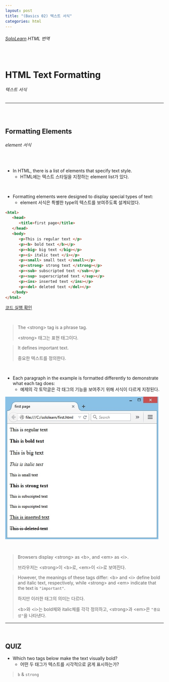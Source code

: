 ```yaml
---
layout: post
title: "(Basics 02) 텍스트 서식"
categories: html
---
```


###### [SoloLearn](https://www.sololearn.com/) HTML 번역

<br>

# HTML Text Formatting

###### 텍스트 서식

------

<br>

<br>

## Formatting Elements

###### element 서식

<br>

- In HTML, there is a list of elements that specify text style.
  - HTML에는 텍스트 스타일을 지정하는 element list가 있다.

<br>

- Formatting elements were designed to display special types of text:
  - element 서식은 특별한 type의 텍스트를 보여주도록 설계되었다.

```html
<html>
   <head>
      <title>first page</title>
   </head>
   <body>
      <p>This is regular text </p>
      <p><b> bold text </b></p>
      <p><big> big text </big></p>
      <p><i> italic text </i></p>
      <p><small> small text </small></p>
      <p><strong> strong text </strong></p>
      <p><sub> subscripted text </sub></p>
      <p><sup> superscripted text </sup></p>
      <p><ins> inserted text </ins></p>
      <p><del> deleted text </del></p>
   </body>
</html>
```

[코드 실행 확인](https://code.sololearn.com/9/#html)

<br>

> The \<strong> tag is a phrase tag.
>
> \<strong> 태그는 표현 태그이다.

> It defines important text.
>
> 중요한 텍스트를 정의한다.

<br>

- Each paragraph in the example is formatted differently to demonstrate what each tag does:
  - 예제의 각 토막글은 각 태그의 기능을 보여주기 위해 서식이 다르게 지정된다.

![img](/assets/img/html-sololearn-basics-02-01.jpeg)

<br>

> Browsers display \<strong> as \<b>, and \<em> as \<i>.
>
> 브라우저는 \<strong>이 \<b>로, \<em>이 \<i>로 보여진다.

> However, the meanings of these tags differ: \<b> and \<i> define bold and italic text, respectively, while \<strong> and \<em> indicate that the text is `"important"`.
>
> 하지만 이러한 태그의 의미는 다르다.
>
> \<b>와 \<i>는 bold체와 italic체를 각각 정의하고, \<strong>과 \<em>은 `"중요성"`을 나타낸다.

------

<br>

## QUIZ

- Which two tags below make the text visually bold?
  - 어떤 두 태그가 텍스트를 시각적으로 굵게 표시하는가?

> `b` & `strong`

<br>